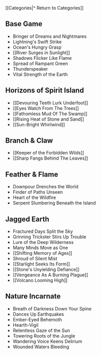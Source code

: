 
[[Categories|^ Return to Categories]]

## Base Game
- Bringer of Dreams and Nightmares
- Lightning's Swift Strike
- Ocean's Hungry Grasp
- [[River Surges in Sunlight]]
- Shadows Flicker Like Flame
- Spread of Rampant Green
- Thunderspeaker
- Vital Strength of the Earth

## Horizons of Spirit Island
- [[Devouring Teeth Lurk Underfoot]]
- [[Eyes Watch From The Trees]]
- [[Fathomless Mud Of The Swamp]]
- [[Rising Heat of Stone and Sand]]
- [[Sun-Bright Whirlwind]]

## Branch & Claw
- [[Keeper of the Forbidden Wilds]]
- [[Sharp Fangs Behind The Leaves]]

## Feather & Flame
- Downpour Drenches the World
- Finder of Paths Unseen
- Heart of the Wildfire
- Serpent Slumbering Beneath the Island

## Jagged Earth
- Fractured Days Split the Sky
- Grinning Trickster Stirs Up Trouble
- Lure of the Deep Wilderness
- Many Minds Move as One
- [[Shifting Memory of Ages]]
- Shroud of Silent Mist
- [[Starlight Seeks Its Form]]
- [[Stone's Unyielding Defiance]]
- [[Vengeance As A Burning Plague]]
- [[Volcano Looming High]]

## Nature Incarnate
- Breath of Darkness Down Your Spine
- Dances Up Earthquakes
- Ember-Eyed Behemoth
- Hearth-Vigil
- Relentless Gaze of the Sun
- Towering Roots of the Jungle
- Wandering Voice Keens Delirium
- Wounded Waters Bleeding
